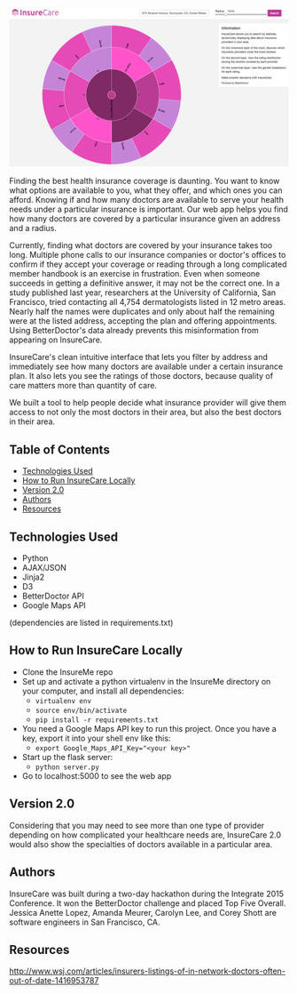 ![InsureCare homepage](/static/insurecare.png)

Finding the best health insurance coverage is daunting. You want to know what options are available to you, what they offer, and which ones you can afford. Knowing if and how many doctors are available to serve your health needs under a particular insurance is important. Our web app helps you find how many doctors are covered by a particular insurance given an address and a radius.  

Currently, finding what doctors are covered by your insurance takes too long. Multiple phone calls to our insurance companies or doctor's offices to confirm if they accept your coverage or reading through a long complicated member handbook is an exercise in frustration. Even when someone succeeds in getting a definitive answer, it may not be the correct one. In a study published last year, researchers at the University of California, San Francisco, tried contacting all 4,754 dermatologists listed in 12 metro areas. Nearly half the names were duplicates and only about half the remaining were at the listed address, accepting the plan and offering appointments. Using BetterDoctor's data already prevents this misinformation from appearing on InsureCare. 

InsureCare's clean intuitive interface that lets you filter by address and immediately see how many doctors are available under a certain insurance plan. It also lets you see the ratings of those doctors, because quality of care matters more than quantity of care. 

We built a tool to help people decide what insurance provider will give them access to not only the most doctors in their area, but also the best doctors in their area. 

## Table of Contents
* [Technologies Used](#technologiesused)
* [How to Run InsureCare Locally](#run)
* [Version 2.0](#v2)
* [Authors](#authors)
* [Resources](#resources)

## <a name="technologiesused"></a>Technologies Used

* Python 
* AJAX/JSON
* Jinja2
* D3
* BetterDoctor API
* Google Maps API

(dependencies are listed in requirements.txt)

## <a name="run"></a>How to Run InsureCare Locally
  * Clone the InsureMe repo
  * Set up and activate a python virtualenv in the InsureMe directory on your computer, and install all dependencies:
    * `virtualenv env`
    * `source env/bin/activate`
    * `pip install -r requirements.txt`
  * You need a Google Maps API key to run this project. Once you have a key, export it into your shell env like this:
  	* `export Google_Maps_API_Key="<your key>"`
  * Start up the flask server:
    * `python server.py`
  * Go to localhost:5000 to see the web app
 
  
## <a name="v2"></a>Version 2.0
Considering that you may need to see more than one type of provider depending on how complicated your healthcare needs are, InsureCare 2.0 would also show the specialties of doctors available in a particular area. 

## <a name="authors"></a>Authors
InsureCare was built during a two-day hackathon during the Integrate 2015 Conference. It won the BetterDoctor challenge and placed Top Five Overall. 
Jessica Anette Lopez, Amanda Meurer, Carolyn Lee, and Corey Shott are software engineers in San Francisco, CA.

## <a name="resources"></a>Resources
http://www.wsj.com/articles/insurers-listings-of-in-network-doctors-often-out-of-date-1416953787
